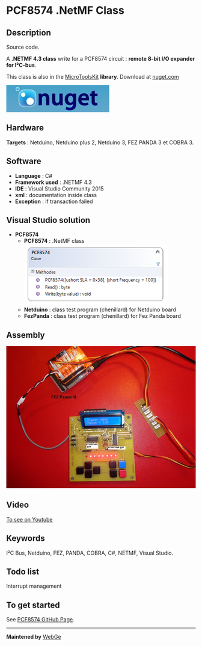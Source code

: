 # PCF8574 .NetMF Class

<strong>Description</strong>
-------------------------------------
Source code.

A <strong>.NETMF 4.3 class</strong> write for a PCF8574 circuit : <strong>remote 8-bit I/O expander for I²C-bus</strong>. 

This class is also in the <a href="https://www.nuget.org/packages/WEBGE.Microtoolskit/" target="_blank">MicroToolsKit</a> <strong>library</strong>. Download at <a href="https://www.nuget.org" target="_blank">nuget.com</a>

 <img src="img/nuget.JPG" align="center" />

<strong>Hardware</strong>
---------------------
<strong> Targets </strong>: Netduino, Netduino plus 2, Netduino 3, FEZ PANDA 3 et COBRA 3.

<strong>Software</strong>
---------------------
<ul>
<li><strong>Language</strong> : C#</li>
<li><strong>Framework used</strong> : .NETMF 4.3</li>
<li><strong>IDE</strong> : Visual Studio Community 2015</li>
<li><strong>xml</strong> : documentation inside class </li> 
<li><strong>Exception</strong> : if transaction failed</li>
</ul>

<strong> Visual Studio solution</strong>
-------------------------------------
<ul>
<li><strong>PCF8574</strong>
<ul>
<li><strong>PCF8574</strong> : .NetMF class</li>
<img src="img/pcf8574.png" />
<li><strong>Netduino</strong> : class test program (chenillard) for Netduino board</li>
<li><strong>FezPanda</strong> : class test program (chenillard) for Fez Panda board</li>
</ul>
</li>
</ul>

<strong>Assembly</strong>
--------------------------
<img src="img/I2CFezPanda.JPG" />

<strong>Video</strong>
-------------------
<a href="https://youtu.be/iZw7FdrfGV8" target="_blank">To see on Youtube</a>

<strong>Keywords</strong>
----------------------------
I²C Bus, Netduino, FEZ, PANDA, COBRA, C#, NETMF, Visual Studio.

<strong>Todo list</strong>
-------------------
Interrupt management

<strong>To get started</strong>
--------------------
See <a href="http://webge.github.io/PCF8574/" target="_blank">PCF8574 GitHub Page</a>.
<hr>

<strong>Maintened by</strong> <a href="mailto:philippemariano@gmail.com">WebGe</a>
